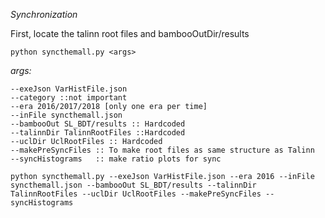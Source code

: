 *Synchronization*

First, locate the talinn root files and bambooOutDir/results 

```
python syncthemall.py <args>
```

*args:*

```
--exeJson VarHistFile.json
--category ::not important
--era 2016/2017/2018 [only one era per time]
--inFile syncthemall.json
--bambooOut SL_BDT/results :: Hardcoded
--talinnDir TalinnRootFiles ::Hardcoded
--uclDir UclRootFiles :: Hardcoded
--makePreSyncFiles :: To make root files as same structure as Talinn
--syncHistograms   :: make ratio plots for sync	
```
```
python syncthemall.py --exeJson VarHistFile.json --era 2016 --inFile syncthemall.json --bambooOut SL_BDT/results --talinnDir TalinnRootFiles --uclDir UclRootFiles --makePreSyncFiles --syncHistograms
```